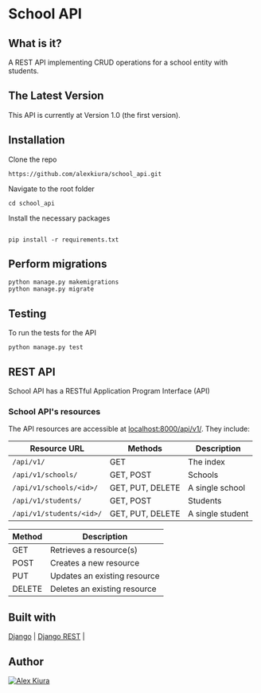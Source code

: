 # School API

## What is it?

A REST API implementing CRUD operations for a school entity with students.

## The Latest Version
This API is currently at Version 1.0 (the first version).

## Installation
Clone the repo
```
https://github.com/alexkiura/school_api.git
```

Navigate to the root folder
```
cd school_api
```
Install the necessary packages
```

pip install -r requirements.txt
```



## Perform migrations
```
python manage.py makemigrations
python manage.py migrate
```

## Testing
To run the tests for the API
```
python manage.py test
```

## REST API
School API has a RESTful Application Program Interface (API)

### School API's resources
The API resources are accessible at [localhost:8000/api/v1/](http://127.0.0.1:8000/api/v1.0/). They include:

| Resource URL | Methods | Description |
| -------- | ------------- | --------- |
| `/api/v1/` | GET  | The index |
| `/api/v1/schools/` | GET, POST | Schools |
| `/api/v1/schools/<id>/` | GET, PUT, DELETE | A single school |
| `/api/v1/students/` | GET, POST | Students |
| `/api/v1/students/<id>/` | GET, PUT, DELETE| A single student |


| Method | Description |
|------- | ----------- |
| GET | Retrieves a resource(s) |
| POST | Creates a new resource |
| PUT | Updates an existing resource |
| DELETE | Deletes an existing resource |


## Built with
[Django](https://www.djangoproject.com/) |
[Django REST](http://www.django-rest-framework.org/) |


## Author
[![Alex Kiura](http://0.gravatar.com/avatar/ea50741579447e4a8dcd743e10c25fd7?s=144)](https://github.com/andela-akiura)

